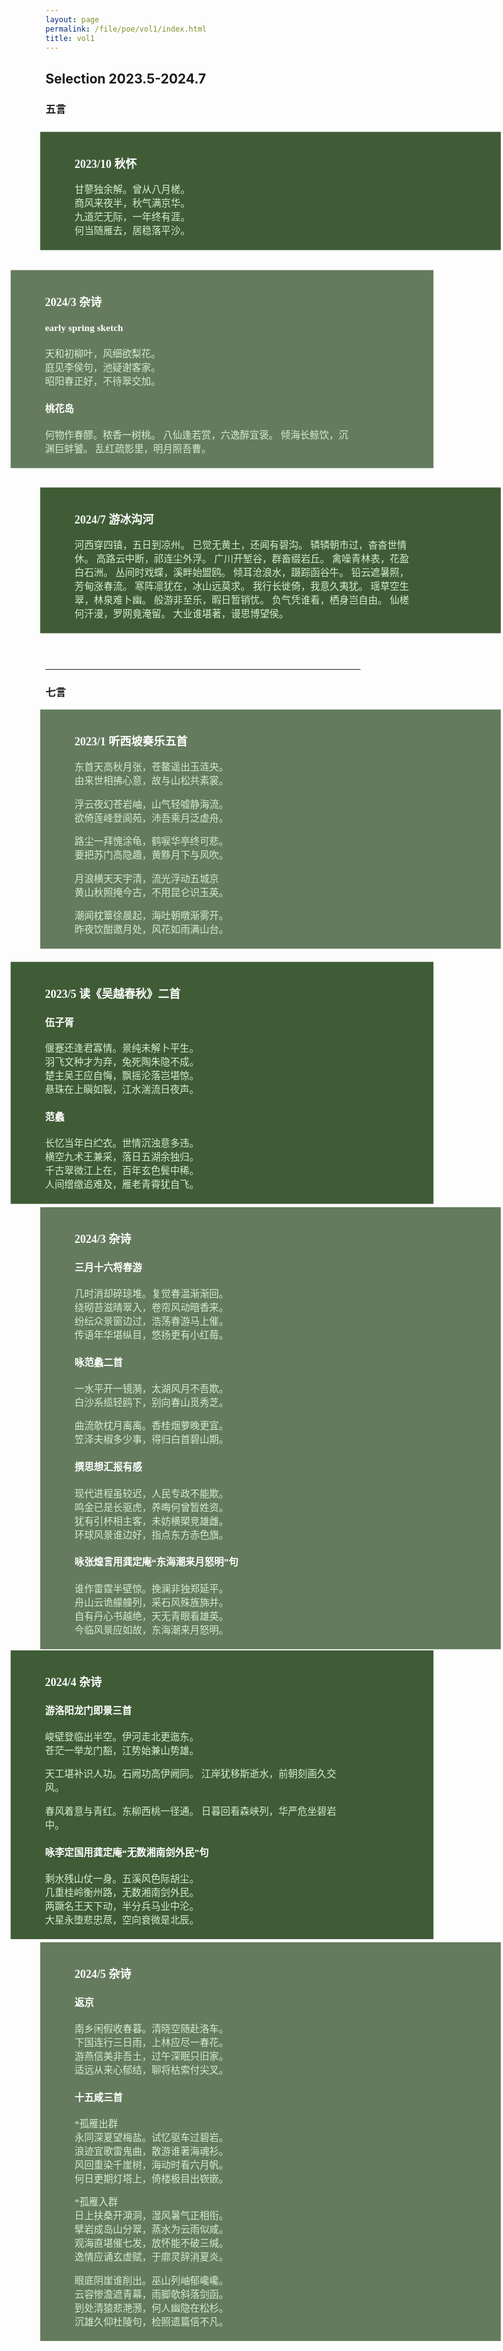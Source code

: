 ```yaml
---
layout: page
permalink: /file/poe/vol1/index.html
title: vol1
---
```


## Selection 2023.5-2024.7

### 五言

<br>
<div style="
    margin:1px 20px 20px 25px;
    padding:10px 120px 5px 50px;
    background: url(src/bgs.jpg) no-repeat;
    background-size:100%;
    background-attachment:fixed;
    font-family:苹方-简;
    display:table;
    background-color:rgb(63, 92, 54,1.0);
    width:500px;
    transform:scale(1.1);
    color:rgb(213, 239, 205);
    border-radius;
">
<h3 style="color:white"> 2023/10 秋怀 </h3>
<p>甘蓼独余解。曾从八月槎。<br>
商风来夜半，秋气满京华。<br>
九道茫无际，一年终有涯。<br>
何当随雁去，居稳落平沙。</p>
</div>
<br><br>
<div style="
    margin:1px 20px 20px -25px;
    padding:10px 120px 5px 50px;
    background: url(src/bgs.jpg) no-repeat;
    background-size:100%;
    background-attachment:fixed;
    font-family:苹方-简;
    display:table;
    background-color:rgb(63, 92, 54,0.8);
    width:445px;
    transform:scale(1.1);
    color:rgb(213, 239, 205);
    border-radius;
">
<h3 style="color:white"> 2024/3 杂诗</h3>
<h4 style="color:white"> early spring sketch </h4>
<p>天和初柳叶，风细欲梨花。<br>
庭见李侯句，池疑谢客家。<br>
昭阳春正好，不待翠交加。</p>

<h4 style="color:white"> 桃花岛</h4>

何物作春醪。秾香一树桃。
八仙逢若赏，六逸醉宜褒。
倾海长鲸饮，沉渊巨蚌饕。
乱红疏影里，明月照吾曹。
</div>
<br><br>
<div style="
    margin:1px 20px 20px 25px;
    padding:10px 120px 5px 50px;
    background: url(src/bgs.jpg) no-repeat;
    background-size:100%;
    background-attachment:fixed;
    font-family:苹方-简;
    display:table;
    background-color:rgb(63, 92, 54,1.0);
    width:500px;
    transform:scale(1.1);
    color:rgb(213, 239, 205);
    border-radius;
">
<h3 style="color:white"> 2024/7 游冰沟河 </h3>

河西穿四镇，五日到凉州。
已觉无黄土，还闻有碧沟。
辚辚朝市过，杳杳世情休。
高路云中断，祁连尘外浮。
广川开堑谷，群畜缀岩丘。
禽噪青林表，花盈白石洲。
丛间时戏蝶，溪畔始盟鸥。
倾耳沧浪水，蹑踪函谷牛。
铅云遮暑照，芳甸涨春流。
寒阵凛犹在，冰山远莫求。
我行长徙倚，我意久夷犹。
瑶草空生翠，林泉难卜幽。
般游非至乐，暇日暂销忧。
负气凭谁看，栖身岂自由。
仙槎何汗漫，罗网竟淹留。
大业谁堪著，谩思博望侯。
</div>
<br><br>

---
### 七言

<br>
<div style="
    margin:1px 20px 20px 25px;
    padding:10px 120px 5px 50px;
    background: url(src/bgs.jpg) no-repeat;
    background-size:100%;
    background-attachment:fixed;
    font-family:苹方-简;
    display:table;
    background-color:rgb(63, 92, 54,0.8);
    width:500px;
    transform:scale(1.1);
    color:rgb(213, 239, 205);
    border-radius;
">
<h3 style="color:white"> 2023/1 听西坡奏乐五首 </h3>
<p>东首天高秋月张，苍鳌遥出玉涟央。<br> 由来世相拂心意，故与山松共素裳。</p>

<p>浮云夜幻苍岩岫，山气轻嘘静海流。<br> 欲倚莲峰登阆苑，沛吾乘月泛虚舟。</p>

<p>路尘一拜愧涂龟，鹤唳华亭终可悲。<br> 要把苏门高隐趣，黄黟月下与风吹。</p>

<p>月浪横天天宇清，流光浮动五城京 <br> 黄山秋照掩今古，不用昆仑识玉英。</p>

<p>潮闻枕簟徐晨起，海吐朝暾渐雾开。<br> 昨夜饮酣邀月处，风花如雨满山台。</p>
</div>
<br><br>
<div style="
    margin:1px 20px 20px -25px;
    padding:10px 120px 5px 50px;
    background: url(src/bgs.jpg) no-repeat;
    background-size:100%;
    background-attachment:fixed;
    font-family:苹方-简;
    display:table;
    background-color:rgb(63, 92, 54,1.0);
    width:445px;
    transform:scale(1.1);
    color:rgb(213, 239, 205);
    border-radius;
">
<h3 style="color:white"> 2023/5 读《吴越春秋》二首</h2>
<h4 style="color:white"> 伍子胥</h2>
<p>偃蹇还逢君寡情。景纯未解卜平生。<Br>
羽飞文种才为弃，兔死陶朱隐不成。<Br>
楚主吴王应自悔，飘摇沦落岂堪惊。<Br>
悬珠在上瞋如裂，江水湍流日夜声。</p>
<h4 style="color:white"> 范蠡</h2>
<p> 长忆当年白纻衣。世情沉浊意多违。<Br>
横空九术王兼采，落日五湖余独归。<Br>
千古翠微江上在，百年玄色鬓中稀。<Br>
人间缯缴追难及，雁老青霄犹自飞。</p>
</div>
<br><Br>
<div style="
    margin:1px 20px 20px 25px;
    padding:10px 120px 5px 50px;
    background: url(src/bgs.jpg) no-repeat;
    background-size:100%;
    background-attachment:fixed;
    font-family:苹方-简;
    display:table;
    background-color:rgb(63, 92, 54,0.8);
    width:500px;
    transform:scale(1.1);
    color:rgb(213, 239, 205);
    border-radius;
">
<h3 style="color:white"> 2024/3 杂诗</h2>
<h4 style="color:white"> 三月十六将春游 </h4>
<p>几时消却碎琼堆。复觉春温渐渐回。<br>
绕砌苔滋晴翠入，卷帘风动暗香来。<br>
纷纭众景窗边过，浩荡春游马上催。<br>
传语年华堪纵目，悠扬更有小红莓。</p>
<h4 style="color:white"> 咏范蠡二首 </h4>
<p>一水平开一镜漪，太湖风月不吾欺。<br>
白沙系缆轻鸥下，别向春山觅秀芝。</p>

<p>曲流欹枕月离离。香桂烟萝晚更宜。<br>
笠泽夫椒多少事，得归白首碧山期。</p>
<h4 style="color:white"> 撰思想汇报有感 </h4>
<p>现代进程虽较迟，人民专政不能欺。<br>
鸣金已是长驱虎，养晦何曾暂姓资。<br>
犹有引杯相主客，未妨横槊竞雄雌。<br>
环球风景谁边好，指点东方赤色旗。</p>
<h4 style="color:white"> 咏张煌言用龚定庵“东海潮来月怒明”句 </h4>
<p>谁作雷霆半壁惊。挽澜非独郑延平。<br>
舟山云诡艨艟列，采石风殊旌旆并。<br>
自有丹心书越绝，天无青眼看雄英。<br>
今临风景应如故，东海潮来月怒明。</p>
</div>
<br><br>
<div style="
    margin:1px 20px 20px -25px;
    padding:10px 120px 5px 50px;
    background: url(src/bgs.jpg) no-repeat;
    background-size:100%;
    background-attachment:fixed;
    font-family:苹方-简;
    display:table;
    background-color:rgb(63, 92, 54,1.0);
    width:445px;
    transform:scale(1.1);
    color:rgb(213, 239, 205);
    border-radius;
">
<h3 style="color:white"> 2024/4 杂诗</h3>
<h4 style="color:white"> 游洛阳龙门即景三首</h4>
<p>峻壁登临出半空。伊河走北更迤东。<br>
苍茫一举龙门豁，江势始兼山势雄。

天工堪补识人功。石阙功高伊阙同。
江岸犹移斯逝水，前朝刻画久交风。

春风着意与青红。东柳西桃一径通。
日暮回看森峡列，华严危坐碧岩中。
</p>
<h4 style="color:white"> 咏李定国用龚定庵“无数湘南剑外民”句</h4>
<p> 剩水残山​仗一身。五溪风色际胡尘。<br>
几重桂岭衡州路，无数湘南剑外民。<br>
两蹶名王天下动，半分兵马业中沦。<br>
大星永堕悲忠荩，空向衰微是北辰。</p>

</div>
<br><br>
<div style="
    margin:1px 20px 20px 25px;
    padding:10px 120px 5px 50px;
    background: url(src/bgs.jpg) no-repeat;
    background-size:100%;
    background-attachment:fixed;
    font-family:苹方-简;
    display:table;
    background-color:rgb(63, 92, 54,0.8);
    width:500px;
    transform:scale(1.1);
    color:rgb(213, 239, 205);
    border-radius;
">
<h3 style="color:white"> 2024/5 杂诗</h2>
<h4 style="color:white"> 返京</h4>
<p> 南乡闲假收春暮。清晓空随赴洛车。<br>
下国连行三日雨，上林应尽一春花。<br>
游燕信美非吾土，过午深眠只旧家。<br>
适远从来心郁结，聊将枯索付尖叉。</p>
<h4 style="color:white"> 十五咸三首</h4>
<p> *孤雁出群<br>
永同深夏望梅盐。试忆驱车过碧岩。<br>
浪迹宜歌雷鬼曲，散游谁著海魂衫。<br>
风回重染千崖树，海动时看六月帆。<br>
何日更期灯塔上，倚楼极目出嵚嵌。</p>
<p> *孤雁入群<br>
日上扶桑开澒洞，湿风暑气正相衔。<br>
擘岩成岛山分翠，蒸水为云雨似咸。<br>
观海直堪催七发，放怀能不破三缄。<br>
逸情应诵玄虚赋，于廓灵辞消夏炎。</p>
<p> 眼底阴崖谁削出。巫山列岫郁巉巉。<br>
云容惨澹遮青幕，雨脚欹斜落剑函。<br>
到处清猿悲滟滪，何人幽隐在松杉。<br>
沉雄久仰杜陵句，检照遗篇信不凡。</p>
</div>

